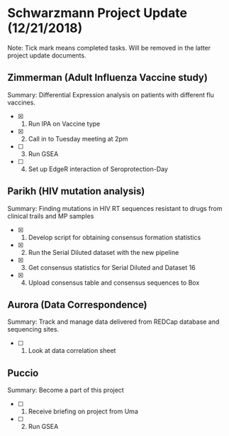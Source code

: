 # **Schwarzmann Project Update (12/21/2018)**
Note: Tick mark means completed tasks. Will be removed in the latter project update documents.

## Zimmerman (Adult Influenza Vaccine study)
Summary: Differential Expression analysis on patients with different flu vaccines.
- [x] 1. Run IPA on Vaccine type
- [x] 2. Call in to Tuesday meeting at 2pm
- [ ] 3. Run GSEA
- [ ] 4. Set up EdgeR interaction of Seroprotection-Day

## Parikh (HIV mutation analysis)
Summary: Finding mutations in  HIV RT sequences resistant to drugs from clinical trails and MP samples
- [x] 1. Develop script for obtaining consensus formation statistics
- [x] 2. Run the Serial Diluted dataset with the new pipeline
- [x] 3. Get consensus statistics for Serial Diluted and Dataset 16
- [x] 4. Upload consensus table and consensus sequences to Box

## Aurora (Data Correspondence)
Summary: Track and manage data delivered from REDCap database and sequencing sites.
- [ ] 1. Look at data correlation sheet

## Puccio
Summary: Become a part of this project
- [ ] 1. Receive briefing on project from Uma
- [ ] 2. Run GSEA
